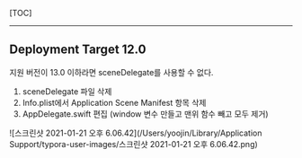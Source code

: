 [TOC]

---



## Deployment Target 12.0

지원 버전이 13.0 이하라면 sceneDelegate를 사용할 수 없다.

1. sceneDelegate 파일 삭제
2. Info.plist에서 Application Scene Manifest 항목 삭제
3. AppDelegate.swift 편집 (window 변수 만들고 맨위 함수 빼고 모두 제거)

![스크린샷 2021-01-21 오후 6.06.42](/Users/yoojin/Library/Application Support/typora-user-images/스크린샷 2021-01-21 오후 6.06.42.png)







